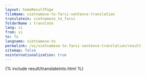 ```yaml
---
layout: homeResultPage
fileName: vietnamese-to-farsi-sentence-translation
translatein: vietnamese_to_farsi
folderName : translate
lang: vi
from: vi
to: fa
langname: vietnamese-to
permalink: /vi/vietnamese-to-farsi-sentence-translation/result
sitemap: false
nointernationalization: true
---
```

{% include result/translateinto.html %}

<script src="/js/result/translation.js" data-foldername="{{page.folderName}}" data-lang="{{page.lang}}"></script>

